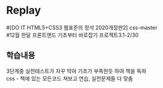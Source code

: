 # Replay
#[DO IT HTML5+CSS3 웹표준의 정석 2020개정판2] css-master<br>
#12월 한달 프론트앤드 기초부터 바로잡기 프로젝트3.1-2/30

## 학습내용
3단계중 실전테스트가 자꾸 막혀 기초가 부족한듯 하여 책을 독파<br>
css - 책에 있는 모든코드 쳐보고 연습, 실전문제들 다 맞춤
